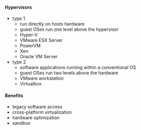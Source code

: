 #### Hypervisors
- type 1
	- run directly on hosts hardware
	- guest OSes run one level above the hypervisor
	- Hyper-V
	- VMware ESX Server
	- PowerVM
	- Xen
	- Oracle VM Server
- type 2
	- software applications running within a conventional OS
	- guest OSes run two levels above the hardware
	- VMware workstation
	- Virtualbox
#### Benefits
- legacy software access
- cross-platform virtualization
- hardware optimization
- sandbox